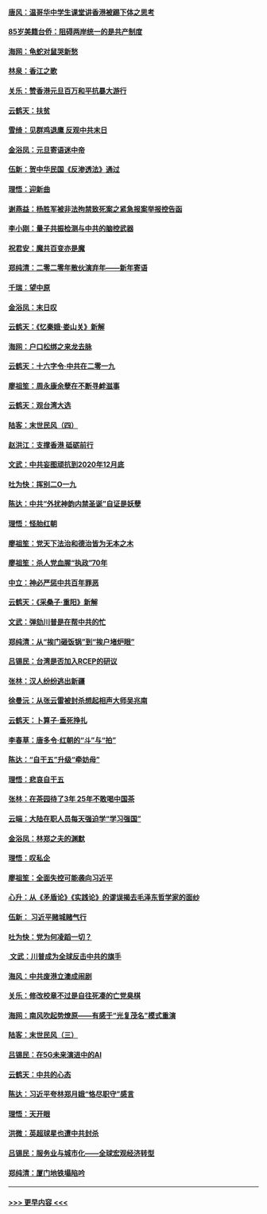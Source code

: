 #### [唐风：温哥华中学生课堂讲香港被踢下体之思考](../pages/nsc993/n11766848.md?t=01041533) 
#### [85岁美籍台侨：阻碍两岸统一的是共产制度](../pages/nsc993/n11765043.md?t=01041533) 
#### [海网：龟蛇对鼠哭新愁](../pages/nsc993/n11764895.md?t=01041533) 
#### [林泉：香江之歌](../pages/nsc993/n11764415.md?t=01041533) 
#### [关乐：赞香港元旦百万和平抗暴大游行](../pages/nsc993/n11764382.md?t=01041533) 
#### [云鹤天：扶贫](../pages/nsc993/n11764245.md?t=01041533) 
#### [雪绮：见群鸡退鹰  反观中共末日](../pages/nsc993/n11762112.md?t=01041533) 
#### [金浴凤：元旦寄语迷中帝](../pages/nsc993/n11761788.md?t=01041533) 
#### [伍新：贺中华民国《反渗透法》通过](../pages/nsc993/n11761994.md?t=01041533) 
#### [理悟：迎新曲](../pages/nsc993/n11761152.md?t=01041533) 
#### [谢燕益：杨胜军被非法拘禁致死案之紧急报案举报控告函](../pages/nsc993/n11756134.md?t=01041533) 
#### [李小刚：量子共振检测与中共的脑控武器](../pages/nsc993/n11754518.md?t=01041533) 
#### [祝君安：魔共百变亦是魔](../pages/nsc993/n11754469.md?t=01041533) 
#### [郑纯清：二零二零年散伙演弃年——新年寄语](../pages/nsc993/n11754195.md?t=01041533) 
#### [千瑞：望中原](../pages/nsc993/n11754159.md?t=01041533) 
#### [金浴凤：末日叹](../pages/nsc993/n11752359.md?t=01041533) 
#### [云鹤天：《忆秦娥‧娄山关》新解](../pages/nsc993/n11752348.md?t=01041533) 
#### [海网：户口松绑之来龙去脉](../pages/nsc993/n11752328.md?t=01041533) 
#### [云鹤天：十六字令‧中共在二零一九](../pages/nsc993/n11752305.md?t=01041533) 
#### [廖祖笙：周永康余孽在不断寻衅滋事](../pages/nsc993/n11751013.md?t=01041533) 
#### [云鹤天：观台湾大选](../pages/nsc993/n11751007.md?t=01041533) 
#### [陆客：末世民风（四）](../pages/nsc993/n11749203.md?t=01041533) 
#### [赵洪江：支撑香港 砥砺前行](../pages/nsc993/n11748482.md?t=01041533) 
#### [文武：中共妄图顽抗到2020年12月底](../pages/nsc993/n11748446.md?t=01041533) 
#### [吐为快：挥别二O一九](../pages/nsc993/n11748411.md?t=01041533) 
#### [陈达：中共“外扰神韵内禁圣诞”自证是妖孽](../pages/nsc993/n11748226.md?t=01041533) 
#### [理悟：怪胎红朝](../pages/nsc993/n11748206.md?t=01041533) 
#### [廖祖笙：党天下法治和德治皆为无本之木](../pages/nsc993/n11748135.md?t=01041533) 
#### [廖祖笙：杀人党血腥“执政”70年](../pages/nsc993/n11745144.md?t=01041533) 
#### [中立：神必严惩中共百年罪恶](../pages/nsc993/n11744970.md?t=01041533) 
#### [云鹤天：《采桑子‧重阳》新解](../pages/nsc993/n11744948.md?t=01041533) 
#### [文武：弹劾川普是在帮中共的忙](../pages/nsc993/n11744758.md?t=01041533) 
#### [郑纯清：从“挨门砸饭锅”到“挨户堵炉眼”](../pages/nsc993/n11744745.md?t=01041533) 
#### [吕锡民：台湾是否加入RCEP的研议](../pages/nsc993/n11744701.md?t=01041533) 
#### [张林：汉人纷纷逃出新疆](../pages/nsc993/n11743530.md?t=01041533) 
#### [徐曼沅：从张云雷被封杀想起相声大师吴兆南](../pages/nsc993/n11741816.md?t=01041533) 
#### [云鹤天：卜算子‧垂死挣扎](../pages/nsc993/n11739956.md?t=01041533) 
#### [李春草：唐多令‧红朝的“斗”与“拍”](../pages/nsc993/n11739830.md?t=01041533) 
#### [陈达：“自干五”升级“牵妨母”](../pages/nsc993/n11739724.md?t=01041533) 
#### [理悟：悲哀自干五](../pages/nsc993/n11739547.md?t=01041533) 
#### [张林：在茶园待了3年 25年不敢喝中国茶](../pages/nsc993/n11739240.md?t=01041533) 
#### [云端：大陆在职人员每天强迫学“学习强国”](../pages/nsc993/n11738735.md?t=01041533) 
#### [金浴凤：林郑之夫的渊默](../pages/nsc993/n11737735.md?t=01041533) 
#### [理悟：叹私企](../pages/nsc993/n11737715.md?t=01041533) 
#### [廖祖笙：全面失控可能袭向习近平](../pages/nsc993/n11737704.md?t=01041533) 
#### [心升：从《矛盾论》《实践论》的谬误揭去毛泽东哲学家的面纱](../pages/nsc993/n11736962.md?t=01041533) 
#### [伍新： 习近平赌城赌气行](../pages/nsc993/n11736929.md?t=01041533) 
#### [吐为快：党为何凌蹈一切？](../pages/nsc993/n11736915.md?t=01041533) 
#### [ 文武：川普成为全球反击中共的旗手](../pages/nsc993/n11736882.md?t=01041533) 
#### [海风：中共废港立澳成闹剧](../pages/nsc993/n11735857.md?t=01041533) 
#### [关乐：修改校章不过是自往死凑的亡党臭棋](../pages/nsc993/n11735097.md?t=01041533) 
#### [海网：南风吹起势燎原——有感于“光复茂名”模式重演](../pages/nsc993/n11732308.md?t=01041533) 
#### [陆客：末世民风（三）](../pages/nsc993/n11732211.md?t=01041533) 
#### [吕锡民：在5G未来演进中的AI](../pages/nsc993/n11730010.md?t=01041533) 
#### [云鹤天：中共的心态](../pages/nsc993/n11729906.md?t=01041533) 
#### [陈达：习近平夸林郑月娥“恪尽职守”感言](../pages/nsc993/n11729881.md?t=01041533) 
#### [理悟：天开眼](../pages/nsc993/n11729699.md?t=01041533) 
#### [洪微：英超球星也遭中共封杀](../pages/nsc993/n11727243.md?t=01041533) 
#### [吕锡民：服务业与城市化——全球宏观经济转型](../pages/nsc993/n11725845.md?t=01041533) 
#### [郑纯清：厦门地铁塌陷吟](../pages/nsc993/n11725813.md?t=01041533) 

----
#### [ >>> 更早内容 <<< ](../indexes/nsc993-earlier.md)
